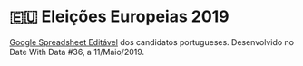 # 🇪🇺 Eleições Europeias 2019

[Google Spreadsheet Editável](https://docs.google.com/spreadsheets/d/1vbR5dv3ZqvLcy7kRW3H-2zAbWdAGUNcZeHtKh6e51Mo/edit#gid=0) dos candidatos portugueses.
Desenvolvido no Date With Data #36, a 11/Maio/2019.
